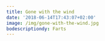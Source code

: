 ```yaml
---
title: Gone with the wind
date: '2018-06-14T17:43:07+02:00'
image: /img/gone-with-the-wind.jpg
bodescriptiondy: Farts
---
```


